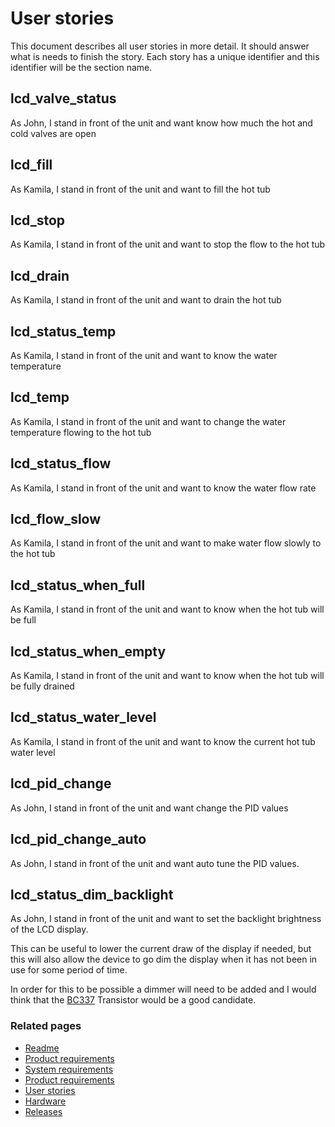 # User stories
This document describes all user stories in more detail.  It should answer what is needs to finish the story.
Each story has a unique identifier and this identifier will be the section name.

## lcd_valve_status
As John, I stand in front of the unit and want know how much the hot and cold valves are open
## lcd_fill
As Kamila, I stand in front of the unit and want to fill the hot tub


## lcd_stop
As Kamila, I stand in front of the unit and want to stop the flow to the hot tub


## lcd_drain
As Kamila, I stand in front of the unit and want to drain the hot tub


## lcd_status_temp
As Kamila, I stand in front of the unit and want to know the water temperature


## lcd_temp
As Kamila, I stand in front of the unit and want to change the water temperature flowing to the hot tub


## lcd_status_flow
As Kamila, I stand in front of the unit and want to know the water flow rate

## lcd_flow_slow
As Kamila, I stand in front of the unit and want to make water flow slowly to the hot tub


## lcd_status_when_full
As Kamila, I stand in front of the unit and want to know when the hot tub will be full


## lcd_status_when_empty
As Kamila, I stand in front of the unit and want to know when the hot tub will be fully drained


## lcd_status_water_level
As Kamila, I stand in front of the unit and want to know the current hot tub water level

## lcd_pid_change
As John, I stand in front of the unit and want change the PID values 

## lcd_pid_change_auto
As John, I stand in front of the unit and want auto tune the PID values.

## lcd_status_dim_backlight
As John, I stand in front of the unit and want to set the backlight brightness of the LCD display.

This can be useful to lower the current draw of the display if needed, but this will also allow the device to go dim the
display when it has not been in use for some period of time.

In order for this to be possible a dimmer will need to be added and I would think that the [BC337] Transistor would be
a good candidate.

### Related pages
 * [Readme]
 * [Product requirements]
 * [System requirements]
 * [Product requirements]
 * [User stories]
 * [Hardware]
 * [Releases]


[Readme]: ../../README.md
[Product requirements]: ./productRequirements.md
[System requirements]: ./systemRequirements.md
[User stories]: ./userStories.md
[Hardware]: ./hardware.md
[Releases]: ./releases.md

[BC337]:./hardware.md#bc337_transistor